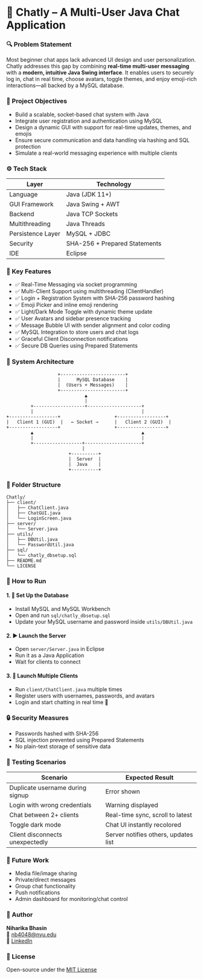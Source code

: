 # 💬 Chatly – A Multi-User Java Chat Application

### 🔍 Problem Statement
Most beginner chat apps lack advanced UI design and user personalization. Chatly addresses this gap by combining **real-time multi-user messaging** with a **modern, intuitive Java Swing interface**. It enables users to securely log in, chat in real time, choose avatars, toggle themes, and enjoy emoji-rich interactions—all backed by a MySQL database.

### 🎯 Project Objectives
- Build a scalable, socket-based chat system with Java
- Integrate user registration and authentication using MySQL
- Design a dynamic GUI with support for real-time updates, themes, and emojis
- Ensure secure communication and data handling via hashing and SQL protection
- Simulate a real-world messaging experience with multiple clients

### ⚙️ Tech Stack
| Layer             | Technology               |
|------------------|--------------------------|
| Language          | Java (JDK 11+)          |
| GUI Framework     | Java Swing + AWT        |
| Backend           | Java TCP Sockets        |
| Multithreading    | Java Threads            |
| Persistence Layer | MySQL + JDBC            |
| Security          | SHA-256 + Prepared Statements |
| IDE               | Eclipse                 |

### 🧠 Key Features
- ✅ Real-Time Messaging via socket programming
- ✅ Multi-Client Support using multithreading (ClientHandler)
- ✅ Login + Registration System with SHA-256 password hashing
- ✅ Emoji Picker and inline emoji rendering
- ✅ Light/Dark Mode Toggle with dynamic theme update
- ✅ User Avatars and sidebar presence tracking
- ✅ Message Bubble UI with sender alignment and color coding
- ✅ MySQL Integration to store users and chat logs
- ✅ Graceful Client Disconnection notifications
- ✅ Secure DB Queries using Prepared Statements

### 🧱 System Architecture
```
                   +------------------------+
                   |      MySQL Database    |
                   |  (Users + Messages)    |
                   +------------------------+
                             ▲
                             |
         +-------------------+--------------------+
         |                                        |
+------------------+                    +------------------+
|   Client 1 (GUI)  |   ← Socket →      |   Client 2 (GUI)  |
+------------------+                    +------------------+
         ▲                                        ▲
         |                                        |
         +------------------+---------------------+
                            |
                       +----------+
                       |  Server  |
                       |  Java    |
                       +----------+
```

### 📁 Folder Structure
```
Chatly/
├── client/
│   ├── ChatClient.java
│   ├── ChatGUI.java
│   └── LoginScreen.java
├── server/
│   └── Server.java
├── utils/
│   ├── DBUtil.java
│   └── PasswordUtil.java
├── sql/
│   └── chatly_dbsetup.sql
├── README.md
└── LICENSE
```

### 🚀 How to Run
#### 1. 🧩 Set Up the Database
- Install MySQL and MySQL Workbench
- Open and run `sql/chatly_dbsetup.sql`
- Update your MySQL username and password inside `utils/DBUtil.java`

#### 2. ▶️ Launch the Server
- Open `server/Server.java` in Eclipse
- Run it as a Java Application
- Wait for clients to connect

#### 3. 💬 Launch Multiple Clients
- Run `client/ChatClient.java` multiple times
- Register users with usernames, passwords, and avatars
- Login and start chatting in real time 🎉

### 🔒 Security Measures
- Passwords hashed with SHA-256
- SQL injection prevented using Prepared Statements
- No plain-text storage of sensitive data

### 🧪 Testing Scenarios
| Scenario                             | Expected Result                       |
|--------------------------------------|----------------------------------------|
| Duplicate username during signup     | Error shown                           |
| Login with wrong credentials         | Warning displayed                     |
| Chat between 2+ clients              | Real-time sync, scroll to latest      |
| Toggle dark mode                    | Chat UI instantly recolored           |
| Client disconnects unexpectedly      | Server notifies others, updates list |

### 📌 Future Work
- Media file/image sharing
- Private/direct messages
- Group chat functionality
- Push notifications
- Admin dashboard for monitoring/chat control

### 👤 Author
**Niharika Bhasin**  
📧 nb4048@nyu.edu  
🔗 [LinkedIn](https://linkedin.com/in/niharika-bhasin)

### 📄 License
Open-source under the [MIT License](LICENSE)
